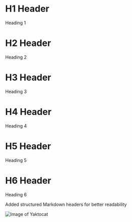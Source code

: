# H1 Header
Heading 1
# H2 Header
Heading 2
# H3 Header
Heading 3
# H4 Header
Heading 4
# H5 Header
Heading 5
# H6 Header
Heading 6

Added structured Markdown headers for better readability

![Image of Yaktocat](https://octodex.github.com/images/yaktocat.png)
